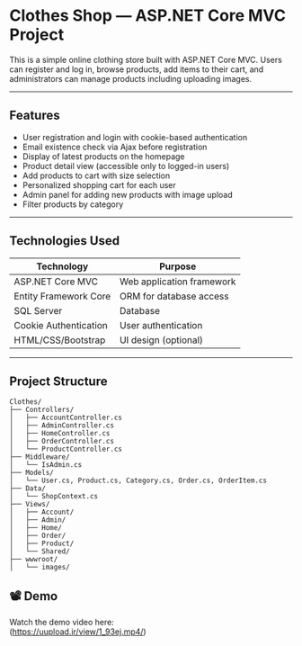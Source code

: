 # Clothes Shop — ASP.NET Core MVC Project

This is a simple online clothing store built with ASP.NET Core MVC. Users can register and log in, browse products, add items to their cart, and administrators can manage products including uploading images.

---

## Features

- User registration and login with cookie-based authentication  
- Email existence check via Ajax before registration  
- Display of latest products on the homepage  
- Product detail view (accessible only to logged-in users)  
- Add products to cart with size selection  
- Personalized shopping cart for each user  
- Admin panel for adding new products with image upload  
- Filter products by category  

---

## Technologies Used

| Technology | Purpose |
|------------|---------|
| ASP.NET Core MVC | Web application framework |
| Entity Framework Core | ORM for database access |
| SQL Server | Database |
| Cookie Authentication | User authentication |
| HTML/CSS/Bootstrap | UI design (optional) |

---

## Project Structure
```
Clothes/
├── Controllers/
│   ├── AccountController.cs
│   ├── AdminController.cs
│   ├── HomeController.cs
│   ├── OrderController.cs
│   └── ProductController.cs
├── Middleware/
│   └── IsAdmin.cs
├── Models/
│   └── User.cs, Product.cs, Category.cs, Order.cs, OrderItem.cs
├── Data/
│   └── ShopContext.cs
├── Views/
│   ├── Account/
│   ├── Admin/
│   ├── Home/
│   ├── Order/
│   ├── Product/
│   └── Shared/
├── wwwroot/
│   └── images/
```
## 📽️ Demo

Watch the demo video here:  
(https://uupload.ir/view/1_93ej.mp4/)

